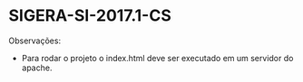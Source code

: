 # SIGERA-SI-2017.1-CS

Observações: 
- Para rodar o projeto o index.html deve ser executado em um servidor do apache.
